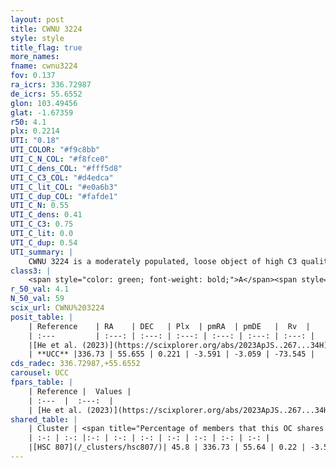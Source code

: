 ```yaml
---
layout: post
title: CWNU 3224
style: style
title_flag: true
more_names: 
fname: cwnu3224
fov: 0.137
ra_icrs: 336.72987
de_icrs: 55.6552
glon: 103.49456
glat: -1.67359
r50: 4.1
plx: 0.2214
UTI: "0.18"
UTI_COLOR: "#f9c8bb"
UTI_C_N_COL: "#f8fce0"
UTI_C_dens_COL: "#fff5d8"
UTI_C_C3_COL: "#d4edca"
UTI_C_lit_COL: "#e0a6b3"
UTI_C_dup_COL: "#fafde1"
UTI_C_N: 0.55
UTI_C_dens: 0.41
UTI_C_C3: 0.75
UTI_C_lit: 0.0
UTI_C_dup: 0.54
UTI_summary: |
    CWNU 3224 is a moderately populated, loose object of high C3 quality. It was recently reported in the literature.<br><br>This is likely a unique object, which shares a moderate percentage of members with at least one previously reported entry.
class3: |
    <span style="color: green; font-weight: bold;">A</span><span style="color: #FFC300; font-weight: bold;">B</span>
r_50_val: 4.1
N_50_val: 59
scix_url: CWNU%203224
posit_table: |
    | Reference    | RA    | DEC   | Plx  | pmRA  | pmDE   |  Rv  |
    | :---         | :---: | :---: | :---: | :---: | :---: | :---: |
    |[He et al. (2023)](https://scixplorer.org/abs/2023ApJS..267...34H) | 336.728 | 55.675 | 0.227 | -3.59 | -3.041 | -- |
    | **UCC** |336.73 | 55.655 | 0.221 | -3.591 | -3.059 | -73.545 | 
cds_radec: 336.72987,+55.6552
carousel: UCC
fpars_table: |
    | Reference |  Values |
    | :---  |  :---:  |
    | [He et al. (2023)](https://scixplorer.org/abs/2023ApJS..267...34H) | `A0=2.1, m-M=12.95, logA=7.2` |
shared_table: |
    | Cluster | <span title="Percentage of members that this OC shares with the ones listed">%</span>   | RA   | DEC   | Plx   | pmRA  | pmDE  | Rv | UTI |
    | :-: | :-: |:-: | :-: | :-: | :-: | :-: | :-: | :-: |
    |[HSC 807](/_clusters/hsc807/)| 45.8 | 336.73 | 55.64 | 0.22 | -3.59 | -3.08 | -- |0.54 |
---
```

